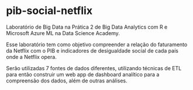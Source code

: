 # pib-social-netflix
Laboratório de Big Data na Prática 2 de Big Data Analytics com R e Microsoft Azure ML na Data Science Academy.

Esse laboratório tem como objetivo compreender a relação do faturamento da Netflix com o PIB e indicadores de desigualdade social de cada país onde a Netflix opera.

Serão utilizadas 7 fontes de dados diferentes, utilizando técnicas de ETL para então construir um web app de dashboard analítico para a compreensão dos dados, além de outras análises.
